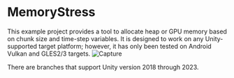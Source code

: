 # MemoryStress
This example project provides a tool to allocate heap or GPU memory based on chunk size and time-step variables.
It is designed to work on any Unity-supported target platform; however, it has only been tested on Android Vulkan and GLES2/3 targets.
![Capture](https://user-images.githubusercontent.com/103454404/235719453-d85cc774-4980-48fc-bdae-66d38de51d67.PNG)

There are branches that support Unity version 2018 through 2023.
